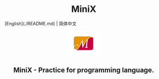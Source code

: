 <h1 align="center">MiniX</h1>
[English](./README.md) | 简体中文 



<p align="center"><img src="https://github.com/SuperCoderMan/MiniX/blob/master/C/Images/MiniX.png" alt="MiniX" width="100"/></p>
<h2 align="center">MiniX -  Practice for programming language.</h2>

